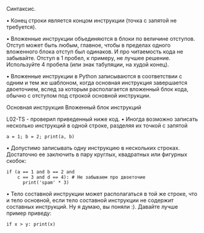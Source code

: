 Синтаксис.

• Конец строки является концом инструкции (точка с запятой не требуется).

• Вложенные инструкции объединяются в блоки по величине отступов.
Отступ может быть любым, главное, чтобы в пределах одного вложенного блока отступ был одинаков.
И про читаемость кода не забывайте. Отступ в 1 пробел, к примеру, не лучшее решение.
Используйте 4 пробела (или знак табуляции, на худой конец).

• Вложенные инструкции в Python записываются в соответствии с одним и тем же шаблоном,
когда основная инструкция завершается двоеточием, вслед за которым располагается вложенный блок кода,
обычно с отступом под строкой основной инструкции.

Основная инструкция
    Вложенный блок инструкций

L02-TS - проверил приведенный ниже код.
• Иногда возможно записать несколько инструкций в одной строке, разделяя их точкой с запятой

    a = 1; b = 2; print(a, b)


• Допустимо записывать одну инструкцию в нескольких строках.
Достаточно ее заключить в пару круглых, квадратных или фигурных скобок:

    if (a == 1 and b == 2 and
        c == 3 and d == 4): # Не забываем про двоеточие
          print('spam' * 3)

• Тело составной инструкции может располагаться в той же строке,
что и тело основной, если тело составной инструкции не содержит составных инструкций.
Ну я думаю, вы поняли :). Давайте лучше пример приведу:

    if x > y: print(x)